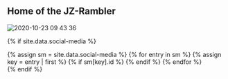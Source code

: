 ## Home of the JZ-Rambler

<link href="//maxcdn.bootstrapcdn.com/font-awesome/4.2.0/css/font-awesome.min.css" rel="stylesheet">


![2020-10-23 09 43 36](https://user-images.githubusercontent.com/1479022/177861378-5978681b-59dd-412d-a1eb-7e582e3ef1d4.jpg)

{% if site.data.social-media %}
<div id="social-media">
    {% assign sm = site.data.social-media %}
    {% for entry in sm %}
        {% assign key = entry | first %}
        {% if sm[key].id %}
            <a href="{{ sm[key].href }}{{ sm[key].id }}" title="{{ sm[key].title }}"><i class="fa {{ sm[key].fa-icon }} fa-2xl"></i></a>
        {% endif %}
    {% endfor %}
</div>
{% endif %}

